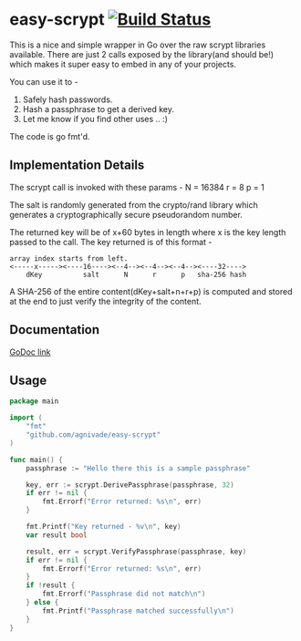 easy-scrypt [![Build Status](https://travis-ci.org/agnivade/easy-scrypt.svg?branch=master)](https://travis-ci.org/agnivade/easy-scrypt)
===========

This is a nice and simple wrapper in Go over the raw scrypt libraries available. There are just 2 calls exposed by the library(and should be!) which makes it super easy to embed in any of your projects.

You can use it to -

1. Safely hash passwords.
2. Hash a passphrase to get a derived key.
3. Let me know if you find other uses .. :)

The code is go fmt'd.

Implementation Details
----------------------

The scrypt call is invoked with these params -
N = 16384
r = 8
p = 1

The salt is randomly generated from the crypto/rand library which generates a cryptographically secure pseudorandom number.

The returned key will be of x+60 bytes in length where x is the key length passed to the call. The key returned is of this format -

```
array index starts from left.
<-----x-----><----16----><--4--><--4--><--4--><----32---->
    dKey          salt      N      r      p   sha-256 hash
```

A SHA-256 of the entire content(dKey+salt+n+r+p) is computed and stored at the end to just verify the integrity of the content.

Documentation
-------------

[GoDoc link](http://godoc.org/github.com/agnivade/easy-scrypt)

Usage
-----

```go
package main

import (
	"fmt"
	"github.com/agnivade/easy-scrypt"
)

func main() {
	passphrase := "Hello there this is a sample passphrase"

	key, err := scrypt.DerivePassphrase(passphrase, 32)
	if err != nil {
		fmt.Errorf("Error returned: %s\n", err)
	}

	fmt.Printf("Key returned - %v\n", key)
	var result bool

	result, err = scrypt.VerifyPassphrase(passphrase, key)
	if err != nil {
		fmt.Errorf("Error returned: %s\n", err)
	}
	if !result {
		fmt.Errorf("Passphrase did not match\n")
	} else {
		fmt.Printf("Passphrase matched successfully\n")
	}
}
```
